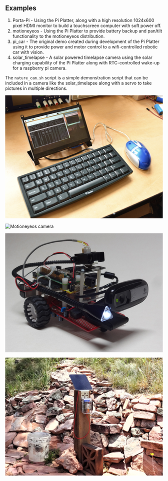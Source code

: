 ## Examples

 1. Porta-Pi - Using the Pi Platter, along with a high resolution 1024x600 pixel HDMI monitor to build a touchscreen computer with soft power off.
 2. motioneyeos - Using the Pi Platter to provide battery backup and pan/tilt functionality to the motioneyeos distribution.
 3. pi_car - The original demo created during development of the Pi Platter using it to provide power and motor control to a wifi-controlled robotic car with vision.
 4. solar_timelapse - A solar powered timelapse camera using the solar charging capability of the Pi Platter along with RTC-controlled wake-up for a raspberry pi camera.

 The ```nature_cam.sh``` script is a simple demonstration script that can be included in a camera like the solar_timelapse along with a servo to take pictures in multiple directions.
 
![Porta-Pi](porta_pi/pictures/system_kbd_mouse.png)
 
![Motioneyeos camera](motioneyeos/pictures/pi_platter_cam.png)

![Pi Car](pi_car/pictures/pi_car_lg.png)

![Timelapse Camera](solar_timelapse/pictures/garden_cam.png)